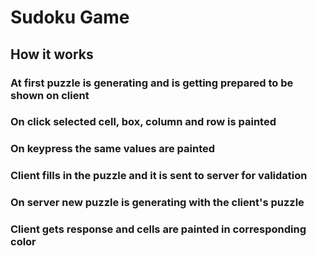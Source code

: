 # Sudoku Game

## How it works

### At first puzzle is generating and is getting prepared to be shown on client 
### On click selected cell, box, column and row is painted 
### On keypress the same values are painted
### Client fills in the puzzle and it is sent to server for validation 
### On server new puzzle is generating with the client's puzzle 
### Client gets response and cells are painted in corresponding color 
